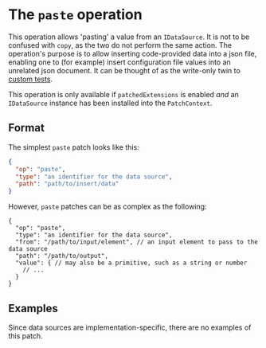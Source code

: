 # The `paste` operation

This operation allows 'pasting' a value from an `IDataSource`.
It is not to be confused with `copy`, as the two do not perform the same action.
The operation's purpose is to allow inserting code-provided data into a json file, enabling one to (for example) insert configuration file values into an unrelated json document.
It can be thought of as the write-only twin to [custom tests](test.md#custom).

This operation is only available if `patchedExtensions` is enabled *and* an `IDataSource` instance has been installed into the `PatchContext`.

## Format

The simplest `paste` patch looks like this:

```json
{
  "op": "paste",
  "type": "an identifier for the data source",
  "path": "path/to/insert/data"
}
```

However, `paste` patches can be as complex as the following:

```json5
{
  "op": "paste",
  "type": "an identifier for the data source",
  "from": "/path/to/input/element", // an input element to pass to the data source
  "path": "/path/to/output",
  "value": { // may also be a primitive, such as a string or number
    // ...
  }
}
```

## Examples

Since data sources are implementation-specific, there are no examples of this patch.